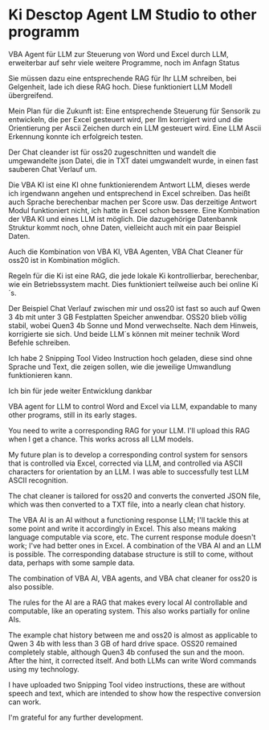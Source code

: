 # Ki Desctop Agent LM Studio to other programm

VBA Agent für LLM zur Steuerung von Word und Excel durch LLM, erweiterbar auf sehr viele weitere Programme, noch im Anfagn Status

Sie müssen dazu eine entsprechende RAG für Ihr LLM schreiben, bei Gelgenheit, lade ich diese RAG hoch. Diese funktioniert LLM Modell übergreifend.

Mein Plan für die Zukunft ist: Eine entsprechende Steuerung für Sensorik zu entwickeln, die per Excel gesteuert wird, per llm korrigiert wird und die Orientierung per Ascii Zeichen durch ein LLM gesteuert wird. Eine LLM Ascii Erkennung konnte ich erfolgreich testen.

Der Chat cleander ist für oss20 zugeschnitten und wandelt die umgewandelte json Datei, die in TXT datei umgwandelt wurde, in einen fast sauberen Chat Verlauf um.

Die VBA KI ist eine KI ohne funktionierendem Antwort LLM, dieses werde ich irgendwann angehen und entsprechend in Excel schreiben. Das heißt auch Sprache berechenbar machen per Score usw. Das derzeitige Antwort Modul funktioniert nicht, ich hatte in Excel schon bessere. Eine Kombination der VBA KI und eines LLM ist möglich. Die dazugehörige Datenbannk Struktur kommt noch, ohne Daten, vielleicht auch mit ein paar Beispiel Daten.

Auch die Kombination von VBA KI, VBA Agenten, VBA Chat Cleaner für oss20 ist in Kombination möglich.

Regeln für die Ki ist eine RAG, die jede lokale Ki kontrollierbar, berechenbar, wie ein Betriebssystem macht. Dies funktioniert teilweise auch bei online Ki´s.

Der Beispiel Chat Verlauf zwischen mir und oss20 ist fast so auch auf Qwen 3 4b mit unter 3 GB Festplatten Speicher anwendbar. OSS20 blieb völlig stabil, wobei Quen3 4b Sonne und Mond verwechselte. Nach dem Hinweis, korrigierte sie sich. Und beide LLM´s können mit meiner technik Word Befehle schreiben.

Ich habe 2 Snipping Tool Video Instruction hoch geladen, diese sind ohne Sprache und Text, die zeigen sollen, wie die jeweilige Umwandlung funktionieren kann.

Ich bin für jede weiter Entwicklung dankbar





VBA agent for LLM to control Word and Excel via LLM, expandable to many other programs, still in its early stages.

You need to write a corresponding RAG for your LLM. I'll upload this RAG when I get a chance. This works across all LLM models.

My future plan is to develop a corresponding control system for sensors that is controlled via Excel, corrected via LLM, and controlled via ASCII characters for orientation by an LLM. I was able to successfully test LLM ASCII recognition.

The chat cleaner is tailored for oss20 and converts the converted JSON file, which was then converted to a TXT file, into a nearly clean chat history.

The VBA AI is an AI without a functioning response LLM; I'll tackle this at some point and write it accordingly in Excel. This also means making language computable via score, etc. The current response module doesn't work; I've had better ones in Excel. A combination of the VBA AI and an LLM is possible. The corresponding database structure is still to come, without data, perhaps with some sample data.

The combination of VBA AI, VBA agents, and VBA chat cleaner for oss20 is also possible.

The rules for the AI ​​are a RAG that makes every local AI controllable and computable, like an operating system. This also works partially for online AIs.

The example chat history between me and oss20 is almost as applicable to Qwen 3 4b with less than 3 GB of hard drive space. OSS20 remained completely stable, although Quen3 4b confused the sun and the moon. After the hint, it corrected itself. And both LLMs can write Word commands using my technology.

I have uploaded two Snipping Tool video instructions, these are without speech and text, which are intended to show how the respective conversion can work.

I'm grateful for any further development.
